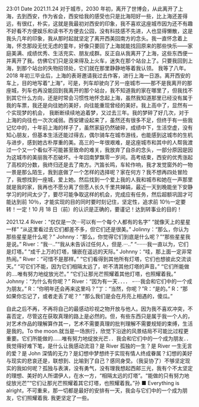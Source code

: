 23:01
Date 2021.11.24
对于城市，2030 年初，离开了世博会，从此离开了上海，去到西安，作为省会，西安给我的感受也只是比海阳好一些，比上海还差得远，有很红，朴实，这就是我最初对西安的印象，我不喜欢这座城市因为还不有趣不好看不方便娱乐和读书不方便去公园，没有科技感不先进，人也显得懒散，这是我头几年的印象，我从那时起就坚定了离开西美回南方的念头。我一直怀念着上海，怀念那段无忧无虑的童年，好像只要回了上海就能找回原来的那些快乐——家庭美满、成绩优秀、生活充实、朋友成群。反正自从我离开了上海，这些东西便一并离开了我。仿佛它们只是没来得及上火车，迷失在那个站台上了。只要我回到上海，到那个站台的失物招领处，它们就在那里静静地等着我认领。
我等了八年。2018 年初三毕业后，上海的表哥邀请我过去作客，进行上海一日游。离开西安的车上，目的地写着“上海”，可是，列车却驶向了另一座城市——那不是我离开的那座城，列车也再没能回到我离开的那个站台，我不知道我的家在哪里了，但我找不到其它什么方向，还是时常会习惯性地怀念起上海，虽然我知道那里已经没有属于我的车票，我还是向往她的美好，向往能重现曾经的美好。我上高中了，显然有一个实现梦的机会，
我断断续续地追着梦，又过去三年。我的梦碎了好几次，对于上海的向往也一次次减弱。西安建设起来了，虽然还有很多不足，但终于有一些我记忆中的，十年前上海的样子了，虽然家庭仍然破碎，成绩中下，生活空虚，没有知心朋友，但基本生活还能过得去，偶尔骑车在城市游线，也能感到这城市的生机与进步，感到她古朴厚重的美。高三的一年很艰难，是这座城市和其中的人帮我渡过一个又一个看似不可能甚至致命的难关，我放弃了自杀的念头，一部分原因是因为这城市的美丽我不忍破坏。十年回南梦飘零一岁间。高考结束，西安的优秀涨起了高校的分数，我终归还是去了南方。汽笛长鸣，车轮作响，我才发觉窗外的一物一景是那么陌生，我到底做了一个怎样的选择呢？家在何方？我不想再四处冒险了，我想找到一座城，爱上她。然后找到一个爱上我的人我和城市和她在一声那里就是我的家，我再也不愿分离了但愿人长久千里共婵娟，最近一天到晚能坐下安静学习的时间太少了，要尽可能争取这样的机会，完成应有任务，然后超额巩固才可能达到前 10％，才能实现的目的同时要时刻记住，坚定性，追求前 10％一定要转！一定！10 月 18 日（前）的认识是正确的，要谨记！达到转事业的目的！

2021.12.4
River：“仅仅是一次···可以有一个每个人都有的名字”
“就像天上的星星一样”
“从这里看过去它们都差不多，但它们还是很美。”
Jolinny：“那么，你认为那些星星是什么呢？”
Johnny：“那么，你觉得它们到底是什么呢？”“那些星星我是说。”
River：“我···..”“我从未告诉过任何人，但是.···..”
“·······我一直以为，它们是灯塔。”
“成千上万的灯塔，镶嵌在遥远的天际。”
Johnny：“哇，那上面一定非常热闹。”
River：“可惜不是那样。”
“它们看得到其他所有灯塔，它们也想彼此交流谈天。”
“可它们不能，因为它们相隔太远了，听不清其他灯塔的声音。”
“它们所能做的....唯有努力地绽放光芒。”
“它们让那光芒照耀着其他灯塔，也照耀着我。”
Johnny：“为什么有你呢？”
River：“因为有一天．．．．
-····我会和它们中的一个成为朋友。”
R：“你明年还会再来这里吗？”丁：“当然，你呢？”R：“是的。”
R：“那如果你忘记了，或者走丢了呢？”
“那么我们是会在月亮上相遇的，傻瓜。”

自此之后不再，不再将自己的最感动珍视之物开放与他人。因为我不喜欢冲突，不喜否定，尽管这在获取真理的路上是必然的。但，有些东西只是属于我一个人的，对艺术作品的理解算作其一，艺术不需要真理的批判理解不需要规矩的束缚，生活是我的。To the moon.就当是一场旅行，欣觉下沿途的风景结局不可能比过程更重要。它们所能做的......唯有努力地绽放光芒．．我会和它们中的一个成为朋友．．我觉得好难下笔，是什么让我感动流泪？是 River 孤独的一生？是 River 一生无言的爱？是 John 深情的无力？是幻想中梦想终于实现有情人终成眷属？幻想的美好与现实的悲哀还是，联想到、比喻到了自己？感同身受。（我妥协了）不够坚定现实的我如何呢？孤独与表演，没有勇气，没有理我想起西邮三光，我有个不太坚定的理想、美好的人所谓伊人，在水一方，“相隔太远的灯塔”。“能做的只有努力地绽放光芒”“它们让那光芒照耀着其它灯塔，也照耀着我。”孙 ■ Everything is alright，不可重来，那一切都是最好的安排有一天，我会与它们中的一个成为朋友，它们照耀着我. 我更坚定了一些。
